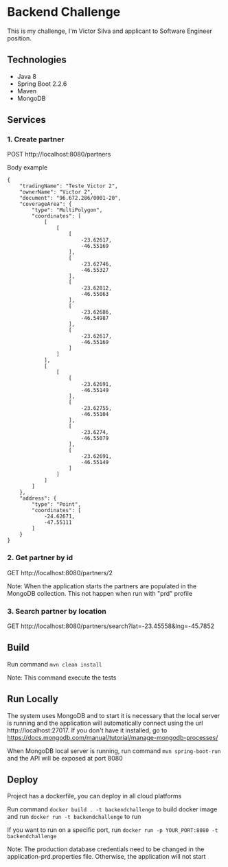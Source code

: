 # Backend Challenge
This is my challenge, I'm Victor Silva and applicant to Software Engineer position.

## Technologies
- Java 8
- Spring Boot 2.2.6
- Maven
- MongoDB

## Services
### 1. Create partner
POST http://localhost:8080/partners

Body example
```
{
    "tradingName": "Teste Victor 2",
    "ownerName": "Victor 2",
    "document": "96.672.286/0001-20",
    "coverageArea": {
        "type": "MultiPolygon",
        "coordinates": [
            [
                [
                    [
                        -23.62617,
                        -46.55169
                    ],
                    [
                        -23.62746,
                        -46.55327
                    ],
                    [
                        -23.62812,
                        -46.55063
                    ],
                    [
                        -23.62686,
                        -46.54987
                    ],
                    [
                        -23.62617,
                        -46.55169
                    ]
                ]
            ],
            [
                [
                    [
                        -23.62691,
                        -46.55149
                    ],
                    [
                        -23.62755,
                        -46.55104
                    ],
                    [
                        -23.6274,
                        -46.55079
                    ],
                    [
                        -23.62691,
                        -46.55149
                    ]
                ]
            ]
        ]
    },
    "address": {
        "type": "Point",
        "coordinates": [
            -24.62671,
            -47.55111
        ]
    }
}
```

### 2. Get partner by id
GET http://localhost:8080/partners/2

Note: When the application starts the partners are populated in the MongoDB collection. This not happen when run with "prd" profile

### 3. Search partner by location
GET http://localhost:8080/partners/search?lat=-23.45558&lng=-45.7852
    
## Build
Run command ```mvn clean install```

Note: This command execute the tests

## Run Locally

The system uses MongoDB and to start it is necessary that the local server is running and the application will automatically connect using the url http://localhost:27017. If you don't have it installed, go to https://docs.mongodb.com/manual/tutorial/manage-mongodb-processes/

When MongoDB local server is running, run command ```mvn spring-boot-run``` and the 
API will be exposed at port 8080

## Deploy
Project has a dockerfile, you can deploy in all cloud platforms

Run command ```docker build . -t backendchallenge``` to build docker image and run ```docker run -t backendchallenge``` to run

If you want to run on a specific port, run ```docker run -p YOUR_PORT:8080 -t backendchallenge```

Note: The production database credentials need to be changed in the application-prd.properties file. Otherwise, the application will not start